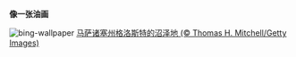 
**像一张油画**

![bing-wallpaper](https://www.bing.com/th?id=OHR.LongWharf_ZH-CN8793669955_1920x1080.jpg)
[马萨诸塞州格洛斯特的沼泽地 (© Thomas H. Mitchell/Getty Images)](https://www.bing.com/search?q=%E9%A9%AC%E8%90%A8%E8%AF%B8%E5%A1%9E%E5%B7%9E%E6%A0%BC%E6%B4%9B%E6%96%AF%E7%89%B9&amp;form=hpcapt&amp;mkt=zh-cn)
  